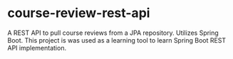 # course-review-rest-api
A REST API to pull course reviews from a JPA repository. Utilizes Spring Boot. This project is was used as a learning tool to learn Spring Boot REST API implementation.

